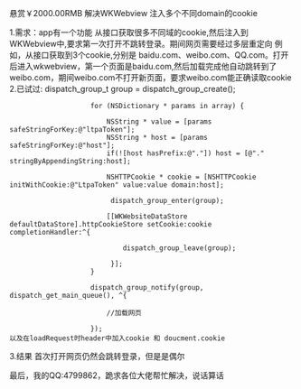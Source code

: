 悬赏￥2000.00RMB 解决WKWebview 注入多个不同domain的cookie

1.需求：app有一个功能 从接口获取很多不同域的cookie,然后注入到WKWebview中,要求第一次打开不跳转登录。期间网页需要经过多层重定向
例如，从接口获取到3个cookie,分别是 baidu.com、weibo.com、QQ.com。打开后进入wkwebview，第一个页面是baidu.com,然后加载完成他自动跳转到了weibo.com，期间weibo.com不打开新页面，要求weibo.com能正确读取cookie
2.已试过:
 dispatch_group_t group = dispatch_group_create();
                    
                        for (NSDictionary * params in array) {
                            
                            NSString * value = [params safeStringForKey:@"ltpaToken"];
                            NSString * host = [params safeStringForKey:@"host"];
                            if(![host hasPrefix:@"."]) host = [@"." stringByAppendingString:host];
                            
                            NSHTTPCookie * cookie = [NSHTTPCookie initWithCookie:@"LtpaToken" value:value domain:host];
                            
                             dispatch_group_enter(group);
                            
                            [[WKWebsiteDataStore defaultDataStore].httpCookieStore setCookie:cookie completionHandler:^{
                                  
                                dispatch_group_leave(group);
                                
                             }];
                        }
                        
                        dispatch_group_notify(group, dispatch_get_main_queue(), ^{
                            
                            //加载网页
                            
                        });
    以及在loadRequest时header中加入cookie 和 doucment.cookie 
   3.结果 首次打开网页仍然会跳转登录，但是是偶尔
   
   最后，我的QQ:4799862，跪求各位大佬帮忙解决，说话算话

